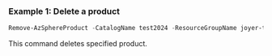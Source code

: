 ### Example 1: Delete a product
```powershell
Remove-AzSphereProduct -CatalogName test2024 -ResourceGroupName joyer-test -Name product2024
```

This command deletes specified product.


